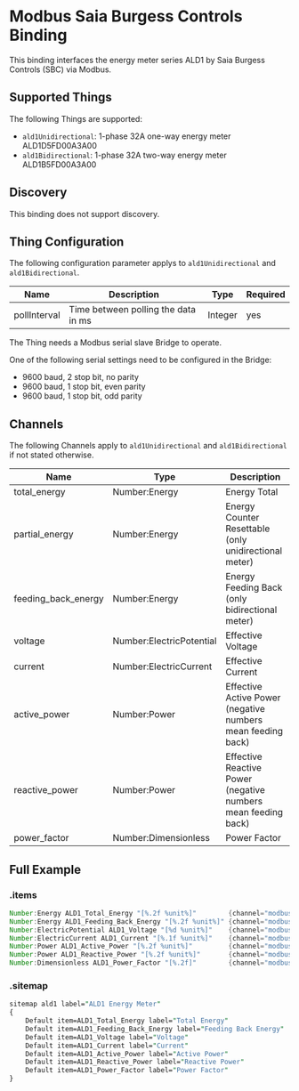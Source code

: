 # Modbus Saia Burgess Controls Binding

This binding interfaces the energy meter series ALD1 by Saia Burgess Controls (SBC) via Modbus.

## Supported Things

The following Things are supported:

- `ald1Unidirectional`: 1-phase 32A one-way energy meter ALD1D5FD00A3A00
- `ald1Bidirectional`:  1-phase 32A two-way energy meter ALD1B5FD00A3A00

## Discovery

This binding does not support discovery.

## Thing Configuration

The following configuration parameter applys to `ald1Unidirectional` and `ald1Bidirectional`.

| Name          | Description                              | Type    | Required |
|---------------|------------------------------------------|---------|----------|
| pollInterval  | Time between polling the data in ms      | Integer | yes      |

The Thing needs a Modbus serial slave Bridge to operate.

One of the following serial settings need to be configured in the Bridge:

- 9600 baud, 2 stop bit, no parity
- 9600 baud, 1 stop bit, even parity
- 9600 baud, 1 stop bit, odd parity

## Channels

The following Channels apply to `ald1Unidirectional` and `ald1Bidirectional` if not stated otherwise.

| Name                | Type                     | Description                                                   |
|---------------------|--------------------------|---------------------------------------------------------------|
| total_energy        | Number:Energy            | Energy Total                                                  |
| partial_energy      | Number:Energy            | Energy Counter Resettable (only unidirectional meter)         |
| feeding_back_energy | Number:Energy            | Energy Feeding Back (only bidirectional meter)                |
| voltage             | Number:ElectricPotential | Effective Voltage                                             |
| current             | Number:ElectricCurrent   | Effective Current                                             |
| active_power        | Number:Power             | Effective Active Power (negative numbers mean feeding back)   |
| reactive_power      | Number:Power             | Effective Reactive Power (negative numbers mean feeding back) |
| power_factor        | Number:Dimensionless     | Power Factor                                                  |

## Full Example

### .items

```java
Number:Energy ALD1_Total_Energy "[%.2f %unit%]"        {channel="modbus:ald1Bidirectional:8b6e85623b:total_energy"}
Number:Energy ALD1_Feeding_Back_Energy "[%.2f %unit%]" {channel="modbus:ald1Bidirectional:8b6e85623b:feeding_back_energy"}
Number:ElectricPotential ALD1_Voltage "[%d %unit%]"    {channel="modbus:ald1Bidirectional:8b6e85623b:voltage"}
Number:ElectricCurrent ALD1_Current "[%.1f %unit%]"    {channel="modbus:ald1Bidirectional:8b6e85623b:current"}
Number:Power ALD1_Active_Power "[%.2f %unit%]"         {channel="modbus:ald1Bidirectional:8b6e85623b:active_power"}
Number:Power ALD1_Reactive_Power "[%.2f %unit%]"       {channel="modbus:ald1Bidirectional:8b6e85623b:reactive_power"}
Number:Dimensionless ALD1_Power_Factor "[%.2f]"        {channel="modbus:ald1Bidirectional:8b6e85623b:power_factor"}
```

### .sitemap

```perl
sitemap ald1 label="ALD1 Energy Meter"
{
    Default item=ALD1_Total_Energy label="Total Energy"
    Default item=ALD1_Feeding_Back_Energy label="Feeding Back Energy"
    Default item=ALD1_Voltage label="Voltage"
    Default item=ALD1_Current label="Current"
    Default item=ALD1_Active_Power label="Active Power"
    Default item=ALD1_Reactive_Power label="Reactive Power"
    Default item=ALD1_Power_Factor label="Power Factor"
}
```

